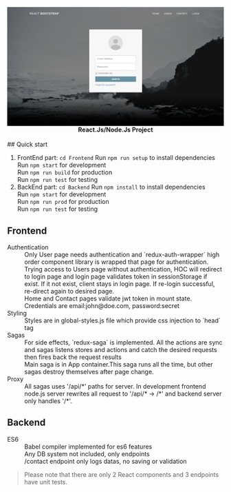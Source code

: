 <img src="banner.png" align="center" />

<br />

<div align="center"><strong>React.Js/Node.Js Project</strong></div>

<br />
## Quick start

1. FrontEnd part: `cd Frontend`
   Run `npm run setup` to install dependencies <br />
   Run `npm start` for development <br />
   Run `npm run build` for production <br />
   Run `npm run test` for testing <br />     
1. BackEnd part: `cd Backend`
   Run `npm install` to install dependencies <br />
   Run `npm start` for development <br />
   Run `npm run prod` for production <br />
   Run `npm run test` for testing <br />      

## Frontend

<dl>
  <dt> Authentication  </dt>
  <dd>Only User page needs authentication and `redux-auth-wrapper` high order component library is wrapped that page for authentication. Trying access to Users page without authentication, HOC will redirect to login page and login page validates token in sessionStorage if exist. If it not exist, client stays in login page. If re-login successful, re-direct again to desired page. </dd>
  <dd>Home and Contact pages validate jwt token in mount state. </dd>
  <dd>Credentials are email:john@doe.com, password:secret  </dd>

  <dt>Styling</dt>
  <dd>Styles are in global-styles.js file which provide css injection to `head` tag </dd>

  <dt>Sagas </dt>
  <dd>For side effects, `redux-saga` is implemented. All the actions are sync and sagas listens stores and actions and catch the desired requests then fires back the request results  </dd>

  <dd> Main saga is in App container.This saga runs all the time, but other sagas destroy themselves after page change. <dd>

  <dt>Proxy </dt>
  <dd> All sagas uses '/api/*' paths for server. In development frontend node.js server rewrites all request to '/api/* -> /*' and backend server only handles '/*'.   </dd>
</dl>

## Backend

<dl>
  <dt> ES6  </dt>
  <dd> Babel compiler implemented for es6 features </dd>
  <dd> Any DB system not included, only endpoints </dd>
  <dd> /contact endpoint only logs datas, no saving or validation </dd>
</dl>

> Please note that there are only 2 React components and 3 endpoints have unit tests. 
